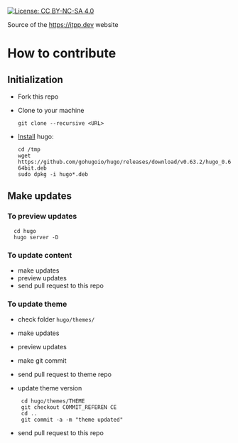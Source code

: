 [![License: CC BY-NC-SA 4.0](https://licensebuttons.net/l/by-nc-sa/4.0/80x15.png)](https://creativecommons.org/licenses/by-nc-sa/4.0/)


Source of the https://itpp.dev website

# How to contribute

## Initialization

* Fork this repo
* Clone to your machine

      git clone --recursive <URL>

* [Install](https://gohugo.io/getting-started/installing) hugo:

      cd /tmp
      wget https://github.com/gohugoio/hugo/releases/download/v0.63.2/hugo_0.63.2_Linux-64bit.deb
      sudo dpkg -i hugo*.deb

## Make updates

### To preview updates

      cd hugo
      hugo server -D

### To update content

* make updates
* preview updates
* send pull request to this repo

### To update theme

* check folder ``hugo/themes/``
* make updates
* preview updates
* make git commit
* send pull request to theme repo
* update theme version

       cd hugo/themes/THEME
       git checkout COMMIT_REFEREN CE
       cd ..
       git commit -a -m "theme updated"

* send pull request to this repo

